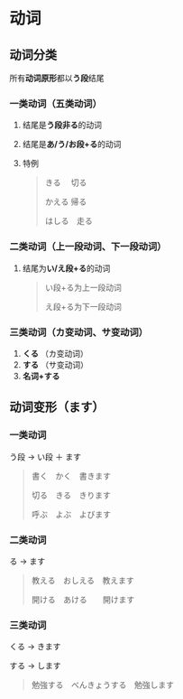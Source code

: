 # 动词

## 动词分类

所有**动词原形**都以**う段**结尾

### 一类动词（五类动词）

1. 结尾是**う段非る**的动词
2. 结尾是**あ/う/お段+る**的动词
3.  特例

    > きる　 切る
    >
    > かえる 帰る
    >
    > はしる　走る

### 二类动词（上一段动词、下一段动词）

1.  结尾为**い/え段+る**的动词

    > い段+る为上一段动词
    >
    > え段+る为下一段动词

### 三类动词（カ变动词、サ变动词）

1. **くる** （カ变动词）
2. **する** （サ变动词）
3. **名词+する**

## 动词变形（ます）

### 一类动词

う段 → い段 ＋ ます

> 書く　かく　書きます
>
> 切る　きる　きります
>
> 呼ぶ　よぶ　よびます

### 二类动词

る → ます

> 教える　おしえる　教えます
>
> 開ける　あける　　開けます

### 三类动词

くる → きます

する → します

> 勉強する　べんきょうする　勉強します
